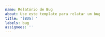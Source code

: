 ```yaml
---
name: Relatório de Bug
about: Use este template para relatar um bug
title: "[BUG] "
labels: bug
assignees: ''
---
```

